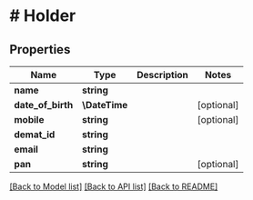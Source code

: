 # # Holder

## Properties

Name | Type | Description | Notes
------------ | ------------- | ------------- | -------------
**name** | **string** |  |
**date_of_birth** | **\DateTime** |  | [optional]
**mobile** | **string** |  | [optional]
**demat_id** | **string** |  |
**email** | **string** |  |
**pan** | **string** |  | [optional]

[[Back to Model list]](../../README.md#models) [[Back to API list]](../../README.md#endpoints) [[Back to README]](../../README.md)
